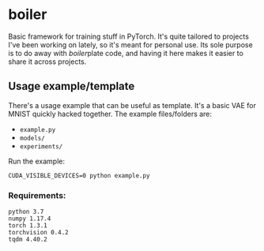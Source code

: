 # boiler

Basic framework for training stuff in PyTorch. It's quite tailored to projects 
I've been working on lately, so it's meant for personal use. Its sole purpose is 
to do away with *boiler*plate code, and having it here makes it easier to 
share it across projects.

## Usage example/template

There's a usage example that can be useful as template. It's a basic VAE
for MNIST quickly hacked together. The example files/folders are:
- `example.py`
- `models/`
- `experiments/`

Run the example:

```
CUDA_VISIBLE_DEVICES=0 python example.py
```

### Requirements:

```
python 3.7
numpy 1.17.4
torch 1.3.1
torchvision 0.4.2
tqdm 4.40.2
```
